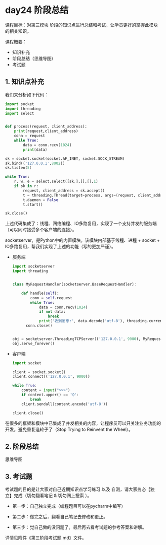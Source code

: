 # day24 阶段总结

课程目标：对第三模块   阶段的知识点进行总结和考试，让学员更好的掌握此模块的相关知识。

课程概要：

- 知识补充
- 阶段总结（思维导图）
- 考试题



## 1. 知识点补充

我们来分析如下代码：

```python
import socket
import threading
import select


def process(request, client_address):
    print(request,client_address)
    conn = request
    while True:
        data = conn.recv(1024)
        print(data)

sk = socket.socket(socket.AF_INET, socket.SOCK_STREAM)
sk.bind(('127.0.0.1',8002))
sk.listen(5)

while True:
    r, w, e = select.select([sk,],[],[],1)
    if sk in r:
        request, client_address = sk.accept()
        t = threading.Thread(target=process, args=(request, client_address))
        t.daemon = False
        t.start()

sk.close()
```

上述代码集成了：线程、网络编程、IO多路复用，实现了一个支持并发的服务端（可以同时接受多个客户端的连接）。



socketserver，是Python中的内置模块。该模块内部基于线程、进程 + socket + IO多路复用，帮我们实现了上述的功能（写的更加严谨）。

- 服务端

  ```python
  import socketserver
  import threading
  
  
  class MyRequestHandler(socketserver.BaseRequestHandler):
  
      def handle(self):
          conn = self.request
          while True:
              data = conn.recv(1024)
              if not data:
                  break
              print("收到消息:", data.decode('utf-8'), threading.current_thread())
  		conn.close()
  
  
  obj = socketserver.ThreadingTCPServer(('127.0.0.1', 9000), MyRequestHandler)
  obj.serve_forever()
  
  ```

- 客户端

  ```python
  import socket
  
  client = socket.socket()
  client.connect(('127.0.0.1', 9000))
  
  while True:
      content = input(">>>")
      if content.upper() == 'Q':
          break
      client.sendall(content.encode('utf-8'))
  
  client.close()
  ```



在很多的框架和模块中已集成了并发相关的内容，让程序员可以只关注业务功能的开发，避免重复造轮子了（Stop Trying to Reinvent the Wheel）。



## 2. 阶段总结

思维导图



## 3. 考试题

考试题的目的是让大家对自己近期知识点学习练习 以及 自测，请大家务必【独立】完成（切勿翻看笔记 & 切勿网上搜索 ）。

- 第一步：自己独立完成（编程题目可以在pycharm中编写）

- 第二步：做完之后，翻看自己笔记去修改和更正。

- 第三步：觉自己做的没问题了，最后再去看考试题的参考答案和讲解。

  

详情见附件《第三阶段考试题.md》文件。



